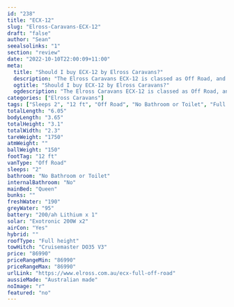 ```yaml
---
id: "238"
title: "ECX-12"
slug: "Elross-Caravans-ECX-12"
draft: "false"
author: "Sean"
seealsolinks: "1"
section: "review"
date: "2022-10-10T22:00:09+11:00"
meta:
  title: "Should I buy ECX-12 by Elross Caravans?"
  description: "The Elross Caravans ECX-12 is classed as Off Road, and sleeps 2 people. It is Australian made and comes in at 12 ft. It generally has No Bathroom or Toilet."
  ogtitle: "Should I buy ECX-12 by Elross Caravans?"
  ogdescription: "The Elross Caravans ECX-12 is classed as Off Road, and sleeps 2 people. It is Australian made and comes in at 12 ft. It generally has No Bathroom or Toilet."
categories: ["Elross Caravans"]
tags: ["Sleeps 2", "12 ft", "Off Road", "No Bathroom or Toilet", "Full height", "80 - 100k", "Australian made"]
totalLength: "6.05"
bodyLength: "3.65"
totalHeight: "3.1"
totalWidth: "2.3"
tareWeight: "1750"
atmWeight: ""
ballWeight: "150"
footTag: "12 ft"
vanType: "Off Road"
sleeps: "2"
bathroom: "No Bathroom or Toilet"
internalBathroom: "No"
mainBed: "Queen"
bunks: ""
freshWater: "190"
greyWater: "95"
battery: "200/ah Lithium x 1"
solar: "Exotronic 200W x2"
airCon: "Yes"
hybrid: ""
roofType: "Full height"
towHitch: "Cruisemaster DO35 V3"
price: "86990"
priceRangeMin: "86990"
priceRangeMax: "86990"
urlLink: "https://www.elross.com.au/ecx-full-off-road"
aussieMade: "Australian made"
noImage: "r"
featured: "no"
---
```

